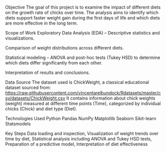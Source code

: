 Objective
The goal of this project is to examine the impact of different diets on the growth rate of chicks over time. The analysis aims to identify which diets support faster weight gain during the first days of life and which diets are more effective in the long term.

Scope of Work
Exploratory Data Analysis (EDA) – Descriptive statistics and visualizations.

Comparison of weight distributions across different diets.

Statistical modeling – ANOVA and post-hoc tests (Tukey HSD) to determine which diets differ significantly from each other.

Interpretation of results and conclusions.

Data Source
The dataset used is ChickWeight, a classical educational dataset sourced from:
https://raw.githubusercontent.com/vincentarelbundock/Rdatasets/master/csv/datasets/ChickWeight.csv
It contains information about chick weights (weight) measured at different time points (Time), categorized by individual chicks (Chick) and diet type (Diet).

Technologies Used
Python
Pandas
NumPy
Matplotlib
Seaborn
Sikit-learn
Statsmodels

Key Steps
Data loading and inspection,
Visualization of weight trends over time by diet,
Statistical analysis including ANOVA and Tukey HSD tests,
Preparation of a predictive model,
Interpretation of diet effectiveness

